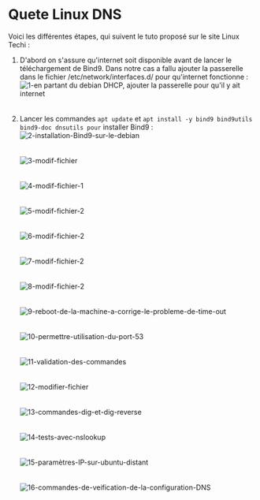 # Quete Linux DNS

Voici les différentes étapes, qui suivent le tuto proposé sur le site Linux Techi :

1) D'abord on s'assure qu'internet soit disponible avant de lancer le téléchargement de Bind9. Dans notre cas a fallu ajouter la passerelle dans le fichier /etc/network/interfaces.d/ pour qu'internet fonctionne :
![1-en partant du debian DHCP, ajouter la passerelle pour qu'il y ait internet](https://github.com/user-attachments/assets/cbfa9995-6c4d-481b-8982-801b0582fde1)<br><br><br>
2) Lancer les commandes ``apt update`` et ``apt install -y bind9 bind9utils bind9-doc dnsutils pour`` installer Bind9 :
![2-installation-Bind9-sur-le-debian](https://github.com/user-attachments/assets/334246a7-201e-4db2-95b8-09314d560ac6)<br><br><br>
![3-modif-fichier](https://github.com/user-attachments/assets/be921cef-aa8d-47a1-964b-d05b7e6cbcaf)<br><br><br>
![4-modif-fichier-1](https://github.com/user-attachments/assets/5c5febea-5664-4375-a704-ee67a2f9129f)<br><br><br>
![5-modif-fichier-2](https://github.com/user-attachments/assets/d3e7ad91-8043-42c8-a702-6880a481ebf2)<br><br><br>
![6-modif-fichier-2](https://github.com/user-attachments/assets/ee3a471f-b105-41ca-a31b-b8c04844c4d5)<br><br><br>
![7-modif-fichier-2](https://github.com/user-attachments/assets/7ace2e38-bd9c-4ffc-83df-d1d919269cc2)<br><br><br>
![8-modif-fichier-2](https://github.com/user-attachments/assets/b0904100-f29c-4181-9407-5e02af474ee6)<br><br><br>
![9-reboot-de-la-machine-a-corrige-le-probleme-de-time-out](https://github.com/user-attachments/assets/1a880909-f32c-4fe0-b06d-7607f0803385)<br><br><br>
![10-permettre-utilisation-du-port-53](https://github.com/user-attachments/assets/b8a1f0e0-6ed7-4388-8e84-538f87f0da69)<br><br><br>
![11-validation-des-commandes](https://github.com/user-attachments/assets/615b56af-4e14-44d9-aab2-1f433dc77121)<br><br><br>
![12-modifier-fichier](https://github.com/user-attachments/assets/b5342ae2-f46f-43ff-931c-603123c02c42)<br><br><br>
![13-commandes-dig-et-dig-reverse](https://github.com/user-attachments/assets/fa6ccabc-67e6-4cb2-8105-e4068689aea4)<br><br><br>
![14-tests-avec-nslookup](https://github.com/user-attachments/assets/55edb657-14e3-4461-a0fd-d8ba5d03d9fa)<br><br><br>
![15-paramètres-IP-sur-ubuntu-distant](https://github.com/user-attachments/assets/ce6852d5-bc5f-40ff-b933-6b41b3255760)<br><br><br>
![16-commandes-de-veification-de-la-configuration-DNS](https://github.com/user-attachments/assets/5e9f01ea-2291-42c3-ba95-4eaf2f34b767)<br><br><br>
